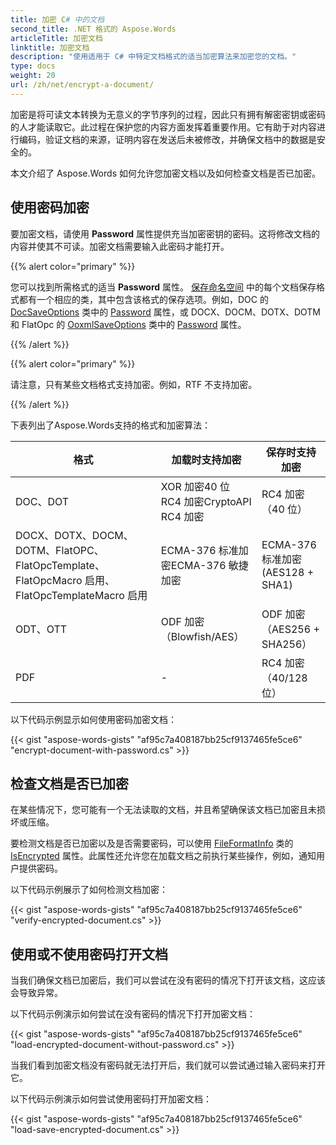 ```yaml
---
title: 加密 C# 中的文档
second_title: .NET 格式的 Aspose.Words
articleTitle: 加密文档
linktitle: 加密文档
description: "使用适用于 C# 中特定文档格式的适当加密算法来加密您的文档。"
type: docs
weight: 20
url: /zh/net/encrypt-a-document/
---
```


加密是将可读文本转换为无意义的字节序列的过程，因此只有拥有解密密钥或密码的人才能读取它。此过程在保护您的内容方面发挥着重要作用。它有助于对内容进行编码，验证文档的来源，证明内容在发送后未被修改，并确保文档中的数据是安全的。

本文介绍了 Aspose.Words 如何允许您加密文档以及如何检查文档是否已加密。

## 使用密码加密

要加密文档，请使用 **Password** 属性提供充当加密密钥的密码。这将修改文档的内容并使其不可读。加密文档需要输入此密码才能打开。

{{% alert color="primary" %}}

您可以找到所需格式的适当 **Password** 属性。 [保存命名空间](https://reference.aspose.com/words/zh/net/aspose.words.saving/) 中的每个文档保存格式都有一个相应的类，其中包含该格式的保存选项。例如，DOC 的 [DocSaveOptions](https://reference.aspose.com/words/zh/net/aspose.words.saving/docsaveoptions/) 类中的 [Password](https://reference.aspose.com/words/zh/net/aspose.words.saving/docsaveoptions/password/) 属性，或 DOCX、DOCM、DOTX、DOTM 和 FlatOpc 的 [OoxmlSaveOptions](https://reference.aspose.com/words/zh/net/aspose.words.saving/ooxmlsaveoptions/) 类中的 [Password](https://reference.aspose.com/words/zh/net/aspose.words.saving/ooxmlsaveoptions/password/) 属性。

{{% /alert %}}

{{% alert color="primary" %}}

请注意，只有某些文档格式支持加密。例如，RTF 不支持加密。

{{% /alert %}}

下表列出了Aspose.Words支持的格式和加密算法：

| 格式 |  加载时支持加密 |  保存时支持加密 |
|  ------------------------------------------------------------  |  -----------------------------------------------------------  |  --------------------------------------------  |
|  DOC、DOT |  XOR 加密40 位 RC4 加密CryptoAPI RC4 加密 |  RC4 加密（40 位） |
|  DOCX、DOTX、DOCM、DOTM、FlatOPC、FlatOpcTemplate、FlatOpcMacro 启用、FlatOpcTemplateMacro 启用 |  ECMA-376 标准加密ECMA-376 敏捷加密 |  ECMA-376 标准加密 (AES128 + SHA1) |
|  ODT、OTT |  ODF 加密（Blowfish/AES） |  ODF 加密（AES256 + SHA256） |
|  PDF |  -                                                            |  RC4 加密（40/128 位） |

以下代码示例显示如何使用密码加密文档：

{{< gist "aspose-words-gists" "af95c7a408187bb25cf9137465fe5ce6" "encrypt-document-with-password.cs" >}}

## 检查文档是否已加密

在某些情况下，您可能有一个无法读取的文档，并且希望确保该文档已加密且未损坏或压缩。

要检测文档是否已加密以及是否需要密码，可以使用 [FileFormatInfo](https://reference.aspose.com/words/zh/net/aspose.words/fileformatinfo/) 类的 [IsEncrypted](https://reference.aspose.com/words/zh/net/aspose.words/fileformatinfo/isencrypted/) 属性。此属性还允许您在加载文档之前执行某些操作，例如，通知用户提供密码。

以下代码示例展示了如何检测文档加密：

{{< gist "aspose-words-gists" "af95c7a408187bb25cf9137465fe5ce6" "verify-encrypted-document.cs" >}}

## 使用或不使用密码打开文档

当我们确保文档已加密后，我们可以尝试在没有密码的情况下打开该文档，这应该会导致异常。

以下代码示例演示如何尝试在没有密码的情况下打开加密文档：

{{< gist "aspose-words-gists" "af95c7a408187bb25cf9137465fe5ce6" "load-encrypted-document-without-password.cs" >}}

当我们看到加密文档没有密码就无法打开后，我们就可以尝试通过输入密码来打开它。

以下代码示例演示如何尝试使用密码打开加密文档：

{{< gist "aspose-words-gists" "af95c7a408187bb25cf9137465fe5ce6" "load-save-encrypted-document.cs" >}}
